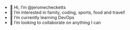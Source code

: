 - 👋 Hi, I’m @jeromechecketts
- 👀 I’m interested in family, coding, sports, food and travel!
- 🌱 I’m currently learning DevOps
- 💞️ I’m looking to collaborate on anything I can
<!--- - 📫 How to reach me ... --->

<!---
jeromechecketts/jeromechecketts is a ✨ special ✨ repository because its `README.md` (this file) appears on your GitHub profile.
You can click the Preview link to take a look at your changes.
--->
